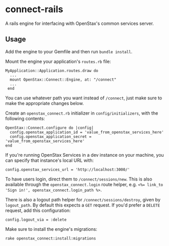 connect-rails
=============

A rails engine for interfacing with OpenStax's common services server.

Usage
-----

Add the engine to your Gemfile and then run `bundle install`.  

Mount the engine your application's `routes.rb` file:

    MyApplication::Application.routes.draw do
      ...
      mount OpenStax::Connect::Engine, at: "/connect"
      ...
     end

You can use whatever path you want instead of `/connect`, just make sure to make the appropriate changes below.

Create an `openstax_connect.rb` initializer in `config/initializers`, with the following contents:

    OpenStax::Connect.configure do |config|
      config.openstax_application_id = 'value_from_openstax_services_here'
      config.openstax_application_secret = 'value_from_openstax_services_here'
    end

If you're running OpenStax Services in a dev instance on your machine, you can specify that instance's local URL with:

    config.openstax_services_url = 'http://localhost:3000/'

To have users login, direct them to `/connect/sessions/new`.  This is also available through the `openstax_connect.login` route helper, e.g. `<%= link_to 'Sign in!', openstax_connect.login_path %>`.

There is also a logout path helper for `/connect/sessions/destroy`, given by `logout_path`.  By default this expects a `GET` request.  If you'd prefer a `DELETE` request, add this configuration:

    config.logout_via = :delete

Make sure to install the engine's migrations:

    rake openstax_connect:install:migrations